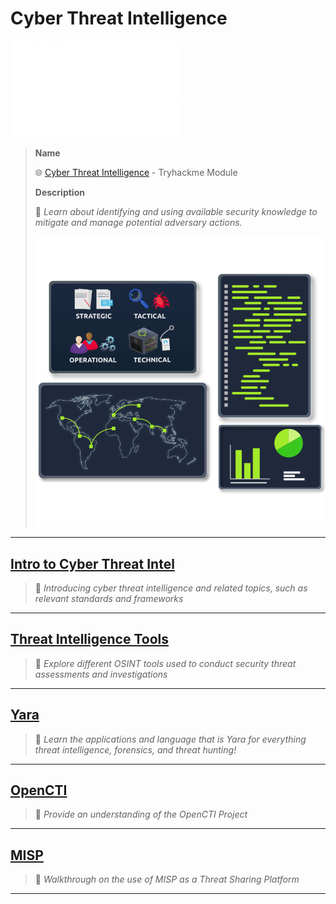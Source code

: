 # Cyber Threat Intelligence

![tryhackme.com - © TryHackMe](.gitbook/assets/tryhackme-logo-small.png)

> **Name**
>
> 🌐 [Cyber Threat Intelligence](https://tryhackme.com/module/cyber-threat-intelligence) - Tryhackme Module
>
> **Description**
>
> 📝 *Learn about identifying and using available security knowledge to mitigate and manage potential adversary actions.*
>
> ![](.gitbook/assets/cyber-threat-intelligence.png)

------

## [Intro to Cyber Threat Intel](https://tryhackme.com/jr/cyberthreatintel)

> 📝 *Introducing cyber threat intelligence and related topics, such as relevant standards and frameworks*



------

## [Threat Intelligence Tools](https://tryhackme.com/jr/threatinteltools)

> 📝 *Explore different OSINT tools used to conduct security threat assessments and investigations*



------

## [Yara](https://tryhackme.com/jr/yara)

> 📝 *Learn the applications and language that is Yara for everything threat intelligence, forensics, and threat hunting!*



------

## [OpenCTI](https://tryhackme.com/jr/opencti)

> 📝 *Provide an understanding of the OpenCTI Project*



------

## [MISP](https://tryhackme.com/jr/misp)

> 📝 *Walkthrough on the use of MISP as a Threat Sharing Platform*



------

